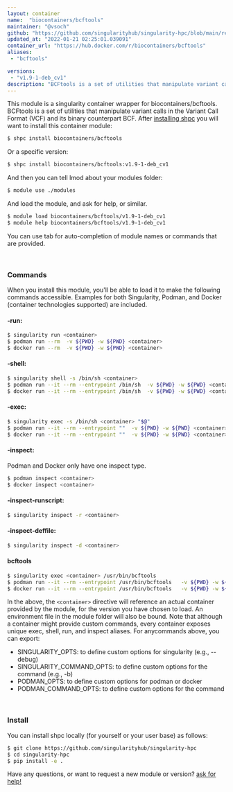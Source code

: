 ```yaml
---
layout: container
name:  "biocontainers/bcftools"
maintainer: "@vsoch"
github: "https://github.com/singularityhub/singularity-hpc/blob/main/registry/biocontainers/bcftools/container.yaml"
updated_at: "2022-01-21 02:25:01.039091"
container_url: "https://hub.docker.com/r/biocontainers/bcftools"
aliases:
 - "bcftools"

versions:
 - "v1.9-1-deb_cv1"
description: "BCFtools is a set of utilities that manipulate variant calls in the Variant Call Format (VCF) and its binary counterpart BCF."
---
```


This module is a singularity container wrapper for biocontainers/bcftools.
BCFtools is a set of utilities that manipulate variant calls in the Variant Call Format (VCF) and its binary counterpart BCF.
After [installing shpc](#install) you will want to install this container module:

```bash
$ shpc install biocontainers/bcftools
```

Or a specific version:

```bash
$ shpc install biocontainers/bcftools:v1.9-1-deb_cv1
```

And then you can tell lmod about your modules folder:

```bash
$ module use ./modules
```

And load the module, and ask for help, or similar.

```bash
$ module load biocontainers/bcftools/v1.9-1-deb_cv1
$ module help biocontainers/bcftools/v1.9-1-deb_cv1
```

You can use tab for auto-completion of module names or commands that are provided.

<br>

### Commands

When you install this module, you'll be able to load it to make the following commands accessible.
Examples for both Singularity, Podman, and Docker (container technologies supported) are included.

#### -run:

```bash
$ singularity run <container>
$ podman run --rm  -v ${PWD} -w ${PWD} <container>
$ docker run --rm  -v ${PWD} -w ${PWD} <container>
```

#### -shell:

```bash
$ singularity shell -s /bin/sh <container>
$ podman run --it --rm --entrypoint /bin/sh  -v ${PWD} -w ${PWD} <container>
$ docker run --it --rm --entrypoint /bin/sh  -v ${PWD} -w ${PWD} <container>
```

#### -exec:

```bash
$ singularity exec -s /bin/sh <container> "$@"
$ podman run --it --rm --entrypoint ""  -v ${PWD} -w ${PWD} <container> "$@"
$ docker run --it --rm --entrypoint ""  -v ${PWD} -w ${PWD} <container> "$@"
```

#### -inspect:

Podman and Docker only have one inspect type.

```bash
$ podman inspect <container>
$ docker inspect <container>
```

#### -inspect-runscript:

```bash
$ singularity inspect -r <container>
```

#### -inspect-deffile:

```bash
$ singularity inspect -d <container>
```


#### bcftools
       
```bash
$ singularity exec <container> /usr/bin/bcftools
$ podman run --it --rm --entrypoint /usr/bin/bcftools   -v ${PWD} -w ${PWD} <container> -c " $@"
$ docker run --it --rm --entrypoint /usr/bin/bcftools   -v ${PWD} -w ${PWD} <container> -c " $@"
```



In the above, the `<container>` directive will reference an actual container provided
by the module, for the version you have chosen to load. An environment file in the
module folder will also be bound. Note that although a container
might provide custom commands, every container exposes unique exec, shell, run, and
inspect aliases. For anycommands above, you can export:

 - SINGULARITY_OPTS: to define custom options for singularity (e.g., --debug)
 - SINGULARITY_COMMAND_OPTS: to define custom options for the command (e.g., -b)
 - PODMAN_OPTS: to define custom options for podman or docker
 - PODMAN_COMMAND_OPTS: to define custom options for the command

<br>
  
### Install

You can install shpc locally (for yourself or your user base) as follows:

```bash
$ git clone https://github.com/singularityhub/singularity-hpc
$ cd singularity-hpc
$ pip install -e .
```

Have any questions, or want to request a new module or version? [ask for help!](https://github.com/singularityhub/singularity-hpc/issues)